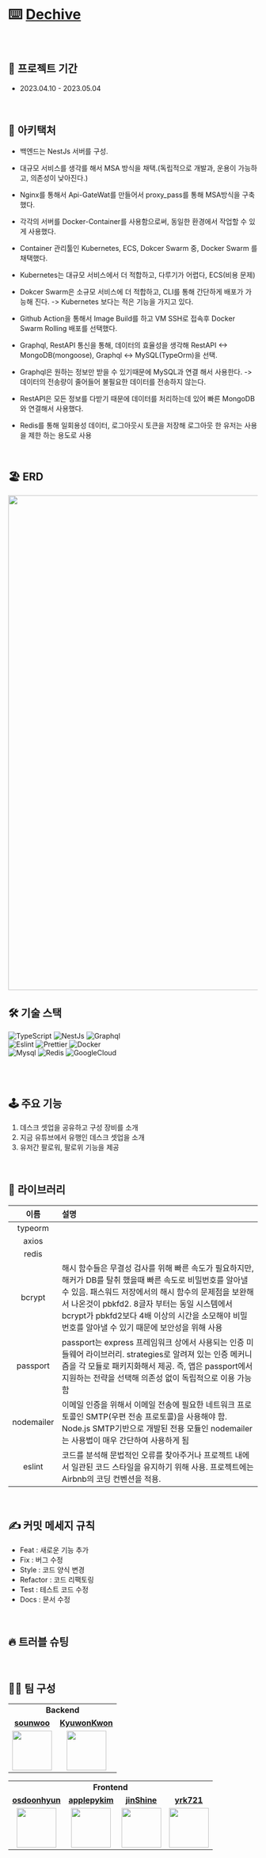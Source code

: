 # ⌨️ [Dechive](https://client-web-dechive.vercel.app/) 



<br/>

## 📆 프로젝트 기간

- 2023.04.10 - 2023.05.04

<br/>

## 🧱 아키택처


- 백엔드는 NestJs 서버를 구성.

- 대규모 서비스를 생각를 해서 MSA 방식을 채택.(독립적으로 개발과, 운용이 가능하고, 의존성이 낮아진다.)

- Nginx를 통해서 Api-GateWat를 만들어서 proxy_pass를 통해 MSA방식을 구축했다.

- 각각의 서버를 Docker-Container를 사용함으로써, 동일한 환경에서 작업할 수 있게 사용했다.

- Container 관리툴인 Kubernetes, ECS, Dokcer Swarm 중, Docker Swarm 를 채택했다.

- Kubernetes는 대규모 서비스에서 더 적합하고, 다루기가 어렵다, ECS(비용 문제)

- Dokcer Swarm은 소규모 서비스에 더 적합하고, CLI를 통해 간단하게 배포가 가능해 진다. -> Kubernetes 보다는 적은 기능을 가지고 있다.

- Github Action을 통해서 Image Build를 하고 VM SSH로 접속후 Docker Swarm Rolling 배포를 선택했다.

- Graphql, RestAPI 통신을 통해, 데이터의 효율성을 생각해 RestAPI <-> MongoDB(mongoose), Graphql <-> MySQL(TypeOrm)을 선택.

- Graphql은 원하는 정보만 받을 수 있기때문에 MySQL과 연결 해서 사용한다. -> 데이터의 전송량이 줄어들어 불필요한 데이터를 전송하지 않는다.

- RestAPI은 모든 정보를 다받기 때문에 데이터를 처리하는데 있어 빠른 MongoDB와 연결해서 사용했다.

- Redis를 통해 일회용성 데이터, 로그아웃시 토큰을 저장해 로그아웃 한 유저는 사용을 제한 하는 용도로 사용

<br/>

## 🏖 ERD

<img src="https://cdn.discordapp.com/attachments/1065225648563560500/1103718982038585404/4.png" width="1000"/>

<br/>

## 🛠 기술 스택

![TypeScript](https://img.shields.io/badge/typescript-3178C6.svg?style=for-the-badge&logo=typescript&logoColor=white)
![NestJs](https://img.shields.io/badge/nest.js-E0234E?style=for-the-badge&logo=nestjs&logoColor=white)
![Graphql](https://img.shields.io/badge/graphql-E10098.svg?style=for-the-badge&logo=graphql&logoColor=white)
<br>
![Eslint](https://img.shields.io/badge/Eslint-4B32C3?style=for-the-badge&logo=Eslint&logoColor=white)
![Prettier](https://img.shields.io/badge/Prettier-F7B93E?style=for-the-badge&logo=Prettier&logoColor=white)
![Docker](https://img.shields.io/badge/Docker-2496ED.svg?style=for-the-badge&logo=Docker&logoColor=white)
<br>
![Mysql](https://img.shields.io/badge/MYSQL-4479A1?style=for-the-badge&logo=MYSQL&logoColor=white)
![Redis](https://img.shields.io/badge/redis-%23DD0031.svg?style=for-the-badge&logo=redis&logoColor=white)
![GoogleCloud](https://img.shields.io/badge/Google_Cloud-4285F4?style=for-the-badge&logo=google-cloud&logoColor=white)
<br>


<br>

<br/>

## 🕹️ 주요 기능

1. 데스크 셋업을 공유하고 구성 장비를 소개
2. 지금 유튜브에서 유행인 데스크 셋업을 소개
3. 유저간 팔로워, 팔로위 기능을 제공



<br/>

## 📖 라이브러리

| 이름                 | 설명                     |
| :-----------------: | :--------------------- | 
| typeorm             | 
| axios               | 
| redis               | 
| bcrypt              | 해시 함수들은 무결성 검사를 위해 빠른 속도가 필요하지만, 해커가 DB를 탈취 했을때 빠른 속도로 비밀번호를 알아낼 수 있음. 패스워드 저장에서의 해시 함수의 문제점을 보완해서 나온것이 pbkfd2. 8글자 부터는 동일 시스템에서 bcrypt가 pbkfd2보다 4배 이상의 시간을 소모해야 비밀번호를 알아낼 수 있기 때문에 보안성을 위해 사용
| passport            | passport는 express 프레임워크 상에서 사용되는 인증 미들웨어 라이브러리. strategies로 알려져 있는 인증 메커니즘을 각 모듈로 패키지화해서 제공. 즉, 앱은 passport에서 지원하는 전략을 선택해 의존성 없이 독립적으로 이용 가능함
| nodemailer          | 이메일 인증을 위해서 이메일 전송에 필요한 네트워크 프로토콜인 SMTP(우편 전송 프로토콜)을 사용해야 함. Node.js SMTP기반으로 개발된 전용 모듈인 nodemailer는 사용법이 매우 간단하여 사용하게 됨
| eslint              | 코드를 분석해 문법적인 오류를 찾아주거나 프로젝트 내에서 일관된 코드 스타일을 유지하기 위해 사용. 프로젝트에는 Airbnb의 코딩 컨벤션을 적용.


<br/>

## ✍ 커밋 메세지 규칙

- Feat : 새로운 기능 추가
- Fix : 버그 수정
- Style : 코드 양식 변경
- Refactor : 코드 리팩토링
- Test : 테스트 코드 수정
- Docs : 문서 수정

<br/>

## 🔥 트러블 슈팅

<br/>

## 🧑‍💻 팀 구성
<table>
   <tr>
     <td colspan='2' align="center">
       <b>Backend</b>
     </td>
   </tr>
   <tr>
    <td align="center"><b><a href="https://github.com/sounwoo">sounwoo</a></b></td>
    <td align="center"><b><a href="https://github.com/KyuwonKwon ">KyuwonKwon</a></b></td>
  </tr>
  <tr>
    <td align="center"><a href="https://github.com/sounwoo"><img src="https://avatars.githubusercontent.com/u/105111888?v=4" width="80px" /></a>
    <td align="center"><a href="https://github.com/KyuwonKwon"><img src="https://avatars.githubusercontent.com/u/60686304?v=4" width="80px" /></a></td>
  </tr>
</table>

<table>
   <tr>
     <td colspan='4' align="center">
       <b>Frontend</b>
     </td>
   </tr>
   <tr>
    <td align="center"><b><a href="https://github.com/osdoonhyun">osdoonhyun</a></b></td>
    <td align="center"><b><a href="https://github.com/applepykim">applepykim</a></b></td>
    <td align="center"><b><a href="https://github.com/jinShine">jinShine</a></b></td>
    <td align="center"><b><a href="https://github.com/yrk721">yrk721</a></b></td>
  </tr>
  <tr>
    <td align="center"><a href="https://github.com/osdoonhyun"><img src="https://avatars.githubusercontent.com/u/87527736?v=4" width="80px" /></a></td>
    <td align="center"><a href="https://github.com/applepykim"><img src="https://avatars.githubusercontent.com/u/69972768?v=4" width="80px" /></a></td>
    <td align="center"><a href="https://github.com/jinShine"><img src="https://avatars.githubusercontent.com/u/18066329?v=4" width="80px" /></a>
    <td align="center"><a href="https://github.com/yrk721"><img src="https://avatars.githubusercontent.com/u/114637091?v=4" width="80px" /></a>
  </tr>
</table>

